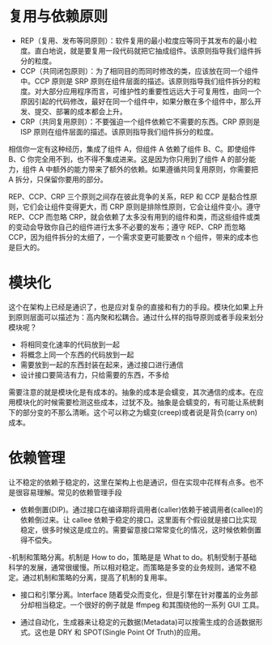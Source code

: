# 复用与依赖原则

- REP（复用、发布等同原则）：软件复用的最小粒度应等同于其发布的最小粒度。直白地说，就是要复用一段代码就把它抽成组件。该原则指导我们组件拆分的粒度。
- CCP（共同闭包原则）：为了相同目的而同时修改的类，应该放在同一个组件中。CCP 原则是 SRP 原则在组件层面的描述。该原则指导我们组件拆分的粒度。对大部分应用程序而言，可维护性的重要性远远大于可复用性，由同一个原因引起的代码修改，最好在同一个组件中，如果分散在多个组件中，那么开发、提交、部署的成本都会上升。
- CRP（共同复用原则）：不要强迫一个组件依赖它不需要的东西。CRP 原则是 ISP 原则在组件层面的描述。该原则指导我们组件拆分的粒度。

相信你一定有这种经历，集成了组件 A，但组件 A 依赖了组件 B、C。即使组件 B、C 你完全用不到，也不得不集成进来。这是因为你只用到了组件 A 的部分能力，组件 A 中额外的能力带来了额外的依赖。如果遵循共同复用原则，你需要把 A 拆分，只保留你要用的部分。

REP、CCP、CRP 三个原则之间存在彼此竞争的关系，REP 和 CCP 是黏合性原则，它们会让组件变得更大，而 CRP 原则是排除性原则，它会让组件变小。遵守 REP、CCP 而忽略 CRP，就会依赖了太多没有用到的组件和类，而这些组件或类的变动会导致你自己的组件进行太多不必要的发布；遵守 REP、CRP 而忽略 CCP，因为组件拆分的太细了，一个需求变更可能要改 n 个组件，带来的成本也是巨大的。

# 模块化

这个在架构上已经是通识了，也是应对复杂的直接和有力的手段。模块化如果上升到原则层面可以描述为：高内聚和松耦合。通过什么样的指导原则或者手段来划分模块呢？

- 将相同变化速率的代码放到一起
- 将概念上同一个东西的代码放到一起
- 需要放到一起的东西封装在起来，通过接口进行通信
- 设计接口要简洁有力，只给需要的东西，不多给

需要注意的就是模块化是有成本的。抽象的成本是会蠕变，其次通信的成本。在应用模块化的时候需要检测这些成本，过犹不及。抽象是会蠕变的，有可能让系统剩下的部分变的不那么清晰。这个可以称之为蠕变(creep)或者说是背负(carry on)成本。

# 依赖管理

让不稳定的依赖于稳定的，这里在架构上也是通识，但在实现中花样有点多。也不是很容易理解。常见的依赖管理手段

- 依赖倒置(DIP)。通过接口在编译期将调用者(caller)依赖于被调用者(callee)的依赖倒过来。让 callee 依赖于稳定的接口。这里面有个假设就是接口比实现稳定，很多时候这是成立的。需要留意接口常常变化的情况，这时候依赖倒置得不偿失。

-机制和策略分离。机制是 How to do，策略是是 What to do。机制受制于基础科学的发展，通常很缓慢。所以相对稳定。而策略是多变的业务规则，通常不稳定。通过机制和策略的分离，提高了机制的复用率。

- 接口和引擎分离。Interface 随着受众而变化，但是引擎在针对覆盖的业务部分却相当稳定。一个很好的例子就是 ffmpeg 和其围绕他的一系列 GUI 工具。

- 通过自动化，生成器来让稳定的元数据(Metadata)可以按需生成的合适数据形式。这也是 DRY 和 SPOT(Single Point Of Truth)的应用。

